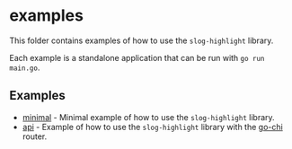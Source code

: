 # examples

This folder contains examples of how to use the `slog-highlight` library.

Each example is a standalone application that can be run with `go run main.go`.

## Examples

- [minimal](minimal) - Minimal example of how to use the `slog-highlight` library.
- [api](api) - Example of how to use the `slog-highlight` library with the [go-chi](https://go-chi.io) router.
